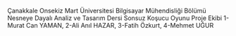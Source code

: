 Çanakkale Onsekiz Mart Üniversitesi Bilgisayar Mühendisliği Bölümü
Nesneye Dayalı Analiz ve Tasarım Dersi 
Sonsuz Koşucu Oyunu 
Proje Ekibi
1-Murat Can YAMAN, 
2-Ali Anıl HAZAR, 
3-Fatih Özkurt, 
4-Mehmet UĞUR
